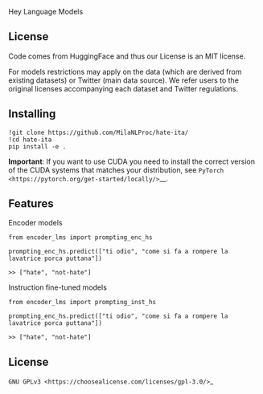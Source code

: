 Hey Language Models

License
-------

Code comes from HuggingFace and thus our License is an MIT license.

For models restrictions may apply on the data (which are derived from existing datasets) or Twitter (main data source). We refer users to the original licenses accompanying each dataset and Twitter regulations.

Installing
----------

    !git clone https://github.com/MilaNLProc/hate-ita/
    !cd hate-ita
    pip install -e .

**Important**: If you want to use CUDA you need to install the correct version of
the CUDA systems that matches your distribution, see `PyTorch <https://pytorch.org/get-started/locally/>`__.

Features
--------

Encoder models

    from encoder_lms import prompting_enc_hs

    prompting_enc_hs.predict(["ti odio", "come si fa a rompere la lavatrice porca puttana"])

    >> ["hate", "not-hate"]
    
Instruction fine-tuned models

    from encoder_lms import prompting_inst_hs
  
    prompting_enc_hs.predict(["ti odio", "come si fa a rompere la lavatrice porca puttana"])

    >> ["hate", "not-hate"]

License
-------
`GNU GPLv3 <https://choosealicense.com/licenses/gpl-3.0/>`_
